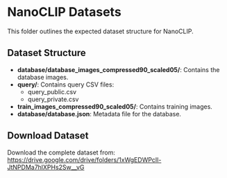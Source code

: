 # NanoCLIP Datasets

This folder outlines the expected dataset structure for NanoCLIP.

## Dataset Structure

- **database/database_images_compressed90_scaled05/**: Contains the database images.
- **query/**: Contains query CSV files:
  - query_public.csv
  - query_private.csv
- **train_images_compressed90_scaled05/**: Contains training images.
- **database/database.json**: Metadata file for the database.

## Download Dataset

Download the complete dataset from:
https://drive.google.com/drive/folders/1xWgEDWPcIl-JtNPDMa7hlXPHs2Sw__vG
